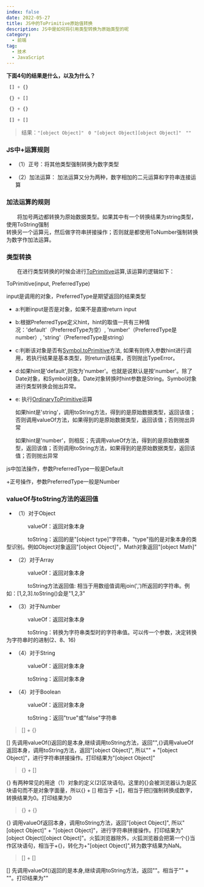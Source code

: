 ```yaml
---
index: false
date: 2022-05-27
title: JS中的ToPrimitive原始值转换
description: JS中是如何将引用类型转换为原始类型的呢
category:
  - 前端
tag:
  - 技术
  - JavaScript
---
```


**下面4句的结果是什么，以及为什么？**

```js
 [] + {}

 {} + []

 {} + {}

 [] + []
```

> 结果：`"[object Object]"` &nbsp; `0`&nbsp; `"[object Object][object Object]"` &nbsp; `""`

### JS中+运算规则

* （1）正号：将其他类型强制转换为数字类型

* （2）加法运算： 加法运算又分为两种，数字相加的二元运算和字符串连接运算

### 加法运算的规则

&emsp;&emsp;将加号两边都转换为原始数据类型。如果其中有一个转换结果为string类型，使用ToString强制  
转换另一个运算元，然后做字符串拼接操作；否则就是都使用ToNumber强制转换为数字作加法运算。

### 类型转换

&emsp;&emsp;在进行类型转换的时候会进行[ToPrimitive](https://tc39.es/ecma262/#sec-toprimitive)运算,该运算的逻辑如下：

ToPrimitive(input, PreferredType)

input是调用的对象，PreferredType是期望返回的结果类型

* a:判断input是否是对象，如果不是直接return input

* b:根据PreferredType定义hint，hint的取值一共有三种情况：'default'（PreferredType为空）, 'number'（PreferredType是number）, 'string'（PreferredType是string）

* c:判断该对象是否有[Symbol.toPrimitive](https://tc39.es/ecma262/#sec-symbol.prototype-@@toprimitive)方法, 如果有则传入参数hint进行调用，若执行结果是基本类型，则return该结果，否则抛出TypeError。

* d:如果hint是'default',则改为'number'。也就是说默认是按'number'。除了Date对象，和Symbol对象。Date对象转换时hint参数是String。Symbol对象进行类型转换会抛出异常。

* e: 执行[OrdinaryToPrimitive](https://tc39.es/ecma262/#sec-ordinarytoprimitive)运算

    如果hint是'string'，调用toString方法，得到的是原始数据类型，返回该值；否则调用valueOf方法，如果得到的是原始数据类型，返回该值；否则抛出异常

    如果hint是'number'，则相反；先调用valueOf方法，得到的是原始数据类型，返回该值；否则调用toString方法，如果得到的是原始数据类型，返回该值；否则抛出异常

js中加法操作，参数PreferredType一般是Default

+正号操作，参数PreferredType一般是Number

### valueOf与toString方法的返回值

* （1）对于Object

&emsp;&emsp;&emsp;&emsp;valueOf：返回对象本身

&emsp;&emsp;&emsp;&emsp;toString：返回的是"[object type]"字符串，"type"指的是对象本身的类型识别。例如Object对象返回"[object Object]"，Math对象返回"[object Math]"

* （2）对于Array
  
&emsp;&emsp;&emsp;&emsp;valueOf：返回对象本身

&emsp;&emsp;&emsp;&emsp;toString方法返回值: 相当于用数组值调用join(',')所返回的字符串。例如：[1,2,3].toString()会是"1,2,3"

* （3）对于Number

&emsp;&emsp;&emsp;&emsp;valueOf：返回对象本身

&emsp;&emsp;&emsp;&emsp;toString：转换为字符串类型时的字符串值。可以传一个参数，决定转换为字符串时的进制(2、8、16)

* （4）对于String
  
&emsp;&emsp;&emsp;&emsp;valueOf：返回对象本身

&emsp;&emsp;&emsp;&emsp;toString：返回对象本身

* （4）对于Boolean

&emsp;&emsp;&emsp;&emsp;valueOf：返回对象本身

&emsp;&emsp;&emsp;&emsp;toString：返回"true"或"false"字符串

> [] + {}

[] 先调用valueOf()返回的是本身,继续调用toString方法，返回"",{}调用valueOf返回本身，调用toString方法，返回"[object Object]", 所以"" + "[object Object]"，进行字符串拼接操作。打印结果为"[object Object]"

> {} + []

{} 有两种常见的用途（1）对象的定义(2)区块语句。这里的{}会被浏览器认为是区块语句而不是对象字面量，所以{} + [] 相当于 +[]，相当于把[]强制转换成数字，转换结果为0。打印结果为0

> {} + {}

{} 调用valueOf返回本身，调用toString方法，返回"[object Object]", 所以"[object Object]" + "[object Object]"，进行字符串拼接操作。打印结果为"[object Object][object Object]"。火狐浏览器除外，火狐浏览器会把第一个{}当作区块语句，相当于+{}，转化为+"[object Object]",转为数字结果为NaN。

> [] + []

[] 先调用valueOf()返回的是本身,继续调用toString方法，返回""。相当于"" + ""。打印结果为""

